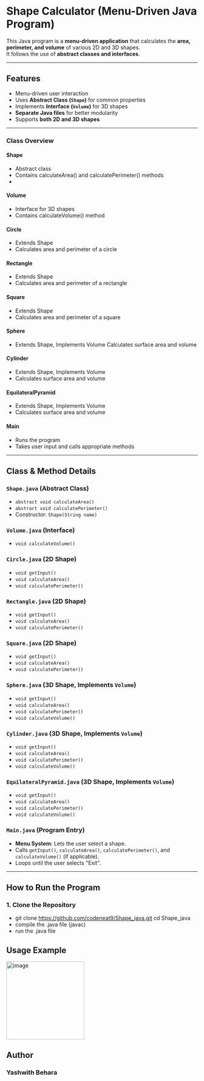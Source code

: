 # Shape Calculator (Menu-Driven Java Program)

This Java program is a **menu-driven application** that calculates the **area, perimeter, and volume** of various 2D and 3D shapes.  
It follows the use of **abstract classes and interfaces**.

---

## Features
- Menu-driven user interaction  
- Uses **Abstract Class (`Shape`)** for common properties  
- Implements **Interface (`Volume`)** for 3D shapes  
- **Separate Java files** for better modularity  
- Supports **both 2D and 3D shapes**  


---


### Class Overview

#### Shape
- Abstract class
- Contains calculateArea() and calculatePerimeter() methods
- 
#### Volume
- Interface for 3D shapes
- Contains calculateVolume() method
  
#### Circle
- Extends Shape
- Calculates area and perimeter of a circle
  
#### Rectangle
- Extends Shape
- Calculates area and perimeter of a rectangle
  
#### Square
- Extends Shape
- Calculates area and perimeter of a square
  
#### Sphere
- Extends Shape, Implements Volume
 Calculates surface area and volume

#### Cylinder
- Extends Shape, Implements Volume
- Calculates surface area and volume
  
#### EquilateralPyramid
- Extends Shape, Implements Volume
- Calculates surface area and volume
  
#### Main
- Runs the program
- Takes user input and calls appropriate methods

---


## Class & Method Details

### `Shape.java` (Abstract Class)
- `abstract void calculateArea()`
- `abstract void calculatePerimeter()`
- Constructor: `Shape(String name)`

### `Volume.java` (Interface)
- `void calculateVolume()`

### `Circle.java` (2D Shape)
- `void getInput()`
- `void calculateArea()`
- `void calculatePerimeter()`

### `Rectangle.java` (2D Shape)
- `void getInput()`
- `void calculateArea()`
- `void calculatePerimeter()`

### `Square.java` (2D Shape)
- `void getInput()`
- `void calculateArea()`
- `void calculatePerimeter()`

### `Sphere.java` (3D Shape, Implements `Volume`)
- `void getInput()`
- `void calculateArea()`
- `void calculatePerimeter()`
- `void calculateVolume()`

### `Cylinder.java` (3D Shape, Implements `Volume`)
- `void getInput()`
- `void calculateArea()`
- `void calculatePerimeter()`
- `void calculateVolume()`

### `EquilateralPyramid.java` (3D Shape, Implements `Volume`)
- `void getInput()`
- `void calculateArea()`
- `void calculatePerimeter()`
- `void calculateVolume()`
  
### `Main.java` (Program Entry)
- **Menu System**: Lets the user select a shape.
- Calls `getInput()`, `calculateArea()`, `calculatePerimeter()`, and `calculateVolume()` (if applicable).
- Loops until the user selects "Exit".

---

## How to Run the Program
### 1. Clone the Repository
   - git clone https://github.com/codeneat9/Shape_java.git
   cd Shape_java
   - compile the .java file (javac)
   - run the .java file 
   
## Usage Example
<img width="205" alt="image" src="https://github.com/user-attachments/assets/0ceb806b-40dc-4c4c-a638-dd3da21db290" />

## Author
### Yashwith Behara

